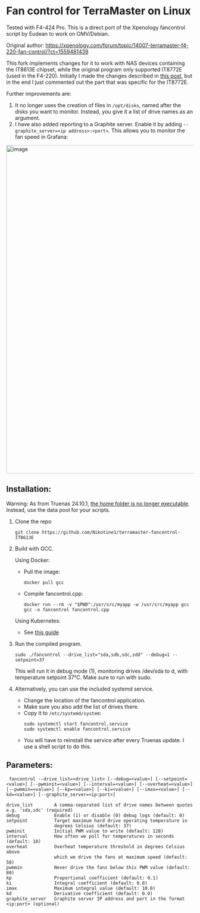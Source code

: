 # Fan control for TerraMaster on Linux

Tested with F4-424 Pro. This is a direct port of the Xpenology fancontrol script by Eudean to work on OMV/Debian.

Original author: https://xpenology.com/forum/topic/14007-terramaster-f4-220-fan-control/?ct=1559481439

This fork implements changes for it to work with NAS devices containing the IT8613E chipset, while the original program only supported IT8772E (used in the F4-220).
Initially I made the changes described in [this post](https://xpenology.com/forum/topic/14007-terramaster-f4-220-fan-control/?do=findComment&comment=264172), but in the end I just commented out the part that was specific for the IT8772E.

Further improvements are:
1. It no longer uses the creation of files in ``/opt/disks``, named after the disks you want to monitor.
Instead, you give it a list of drive names as an argument.
2. I have also added reporting to a Graphite server.
Enable it by adding ``--graphite_server=<ip address>:<port>``.
This allows you to monitor the fan speed in Grafana:

<img width="883" alt="image" src="https://github.com/Nikotine1/terramaster-fancontrol-IT8613E/assets/1538384/a89e8c9d-1ada-490a-b380-9101bc4fa552">

## Installation:
Warning: As from Truenas 24.10.1, [the home folder is no longer executable](https://forums.truenas.com/t/shell-script-permission-denied-with-24-10-1/27941). Instead, use the data pool for your scripts.

1. Clone the repo
   ```
   git clone https://github.com/Nikotine1/terramaster-fancontrol-IT8613E
   ```

2. Build with GCC.

   Using Docker:
   - Pull the image:
     ```
     docker pull gcc
     ```
   - Compile fancontrol.cpp:
     ```
     docker run --rm -v "$PWD":/usr/src/myapp -w /usr/src/myapp gcc gcc -o fancontrol fancontrol.cpp
     ```

   Using Kubernetes:
   - See [this guide](https://www.niek.be/2024/06/02/compiling-c-with-gcc-in-kubernetes-container)

3. Run the compiled program.
   ```
   sudo ./fancontrol --drive_list="sda,sdb,sdc,sdd" --debug=1 --setpoint=37
   ```
   This will run it in debug mode (1), monitoring drives /dev/sda to d, with temperature setpoint 37°C. Make sure to run with sudo.

4. Alternatively, you can use the included systemd service.
   - Change the location of the fancontrol application.
   - Make sure you also add the list of drives there.
   - Copy it to `/etc/systemd/system`:
     ```
     sudo systemctl start fancontrol.service
     sudo systemctl enable fancontrol.service
     ```
   - You will have to reinstall the service after every Truenas update. I use a shell script to do this.

## Parameters:
```
 fancontrol --drive_list=<drive_list> [--debug=<value>] [--setpoint=<value>] [--pwminit=<value>] [--interval=<value>] [--overheat=<value>] [--pwmmin=<value>] [--kp=<value>] [--ki=<value>] [--imax=<value>] [--kd=<value>] [--graphite_server=<ip:port>]

drive_list        A comma-separated list of drive names between quotes e.g. 'sda,sdc' (required)
debug             Enable (1) or disable (0) debug logs (default: 0)
setpoint          Target maximum hard drive operating temperature in
                  degrees Celsius (default: 37)
pwminit           Initial PWM value to write (default: 128)
interval          How often we poll for temperatures in seconds (default: 10)
overheat          Overheat temperature threshold in degrees Celsius above
                  which we drive the fans at maximum speed (default: 50)
pwmmin            Never drive the fans below this PWM value (default: 80)
kp                Proportional coefficient (default: 0.1)
ki                Integral coefficient (default: 0.0)
imax              Maximum integral value (default: 10.0)
kd                Derivative coefficient (default: 0.0)
graphite_server   Graphite server IP address and port in the format <ip:port> (optional)
```

